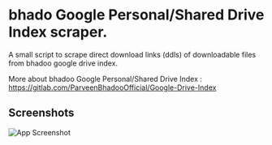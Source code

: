 # bhado Google Personal/Shared Drive Index scraper.

A small script to scrape direct download links (ddls) of downloadable files from bhadoo google drive index.

More about bhadoo Google Personal/Shared Drive Index : https://gitlab.com/ParveenBhadooOfficial/Google-Drive-Index

## Screenshots

![App Screenshot](https://telegra.ph/file/144746d95778ce6892981.jpg?text=example)

